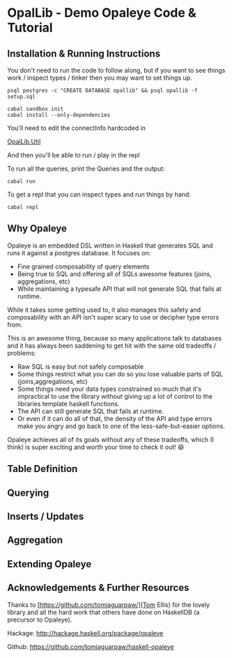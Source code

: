 # OpalLib - Demo Opaleye Code & Tutorial

## Installation & Running Instructions

You don't need to run the code to follow along, but if you want to see things
work / inspect types / tinker then you may want to set things up.

```
psql postgres -c "CREATE DATABASE opallib" && psql opallib -f setup.sql

cabal sandbox init
cabal install --only-dependencies
```

You'll need to edit the connectInfo hardcoded in

[OpalLib.Util](OpalLib/Util.hs)

And then you'll be able to run / play in the repl

To run all the queries, print the Queries and the output:
```
cabal run 
```

To get a repl that you can inspect types and run things by hand:
```
cabal repl
```

## Why Opaleye

Opaleye is an embedded DSL written in Haskell that generates SQL and runs it
against a postgres database. It focuses on:

- Fine grained composability of query elements
- Being true to SQL and offering all of SQLs awesome features (joins,
aggregations, etc)
- While maintaining a typesafe API that will not generate SQL that fails at
runtime.

While it takes some getting used to, it also manages this safety and
composability with an API isn't super scary to use or decipher type errors from.

This is an awesome thing, because so many applications talk to databases and it
has always been saddening to get hit with the same old tradeoffs / problems:

- Raw SQL is easy but not safely composable
- Some things restrict what you can do so you lose valuable parts of SQL
(joins,aggregations, etc)
- Some things need your data types constrained so much that it's impractical to
  use the library without giving up a lot of control to the libraries template
  haskell functions.
- The API can still generate SQL that fails at runtime.
- Or even if it can do all of that, the density of the API and type errors make
  you angry and go back to one of the less-safe-but-easier options.

Opaleye achieves all of its goals without any of these tradeoffs, which (I
think) is super exciting and worth your time to check it out! :smile:

## Table Definition

## Querying

## Inserts / Updates

## Aggregation

## Extending Opaleye

## Acknowledgements & Further Resources

Thanks to [https://github.com/tomjaguarpaw/](Tom Ellis) for the lovely library
and all the hard work that others have done on HaskellDB (a precursor to
Opaleye).

Hackage: http://hackage.haskell.org/package/opaleye

Github:  https://github.com/tomjaguarpaw/haskell-opaleye
